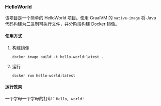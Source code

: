 ### HelloWorld

该项目是一个简单的 HelloWorld 项目。使用 GraalVM 的 `native-image` 将 Java 代码构建为二进制可执行文件，并分阶段构建 Docker 镜像。

#### 使用方式

1. 构建镜像
    ```shell
    docker image build -t hello-world:latest .
    ```
2. 运行
    ```shell
    docker run hello-world:latest
    ```
   
#### 运行效果

一个字母一个字母的打印：`Hello, world!`
